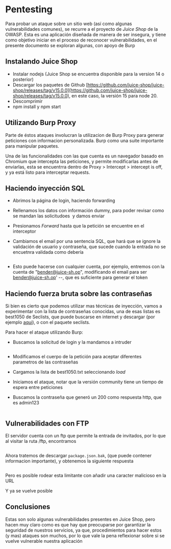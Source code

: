 # Pentesting

Para probar un ataque sobre un sitio web (así como algunas vulnerabilidades comunes), se recurre a el proyecto de *Juice Shop* de la OWASP. Esta es una aplicación diseñada de manera de ser insegura, y tiene como objetivo iniciar en el proceso de reconocer vulnerabilidades, en el presente documento se exploran algunas, con apoyo de Burp

## Instalando Juice Shop

- Instalar nodejs (Juice Shop se encuentra disponible para la version 14 o posterior)
- Descargar los paquetes de Github [https://github.com/juice-shop/juice-shop/releases/tag/v15.0.0](https://github.com/juice-shop/juice-shop/releases/tag/v15.0.0), en este caso, la versión 15 para node 20.
- Descomprimir
- npm install y npm start

## Utilizando Burp Proxy

Parte de éstos ataques involucran la utilizacion de Burp Proxy para generar peticiones con informacion personalizada. Burp como una suite importante para manipular paquetes.

Una de las funcionalidades con las que cuenta es un navegador basado en Chromium que intercepta las peticiones, y permite modificarlas antes de enviarlas, esta se encuentrra dentro de Proxy > Intercept > intercept is off, y ya está listo para interceptar requests.

## Haciendo inyección SQL

- Abrimos la página de login, haciendo forwarding ![]()


- Rellenamos los datos con información dummy, para poder revisar como se mandan las solicitudoes
![]() y damos enviar

- Presionamos *Forward* hasta que la petición se encuentre en el interceptor

- Cambiamos el email por una sentencia SQL, que hará que se ignore la validación de usuario y contraseña, que sucede cuando la entrada no se encuetnra validada como debería

![]()

- Esto puede hacerse con cualquier cuenta, por ejemplo, entremos con la cuenta de "bender@juice-sh.op", modificando el email para ser bender@juice-sh.op' --, que es suficiente para generar el token




## Haciendo fuerza bruta sobre las contraseñas

Si bien es cierto que podemos utilizar mas técnicas de inyección, vamos a experimentar con la lista de contraseñas conocidas, una de esas listas es best1050 de Seclists, que puede buscarse en internet y descargar (por ejemplo [aqui](https://raw.githubusercontent.com/danielmiessler/SecLists/master/Passwords/Common-Credentials/best1050.txt)), o con el paquete seclists.

Para hacer el ataque utilizando Burp:

- Buscamos la solicitud de login y la mandamos a intruder

![]()

- Modificamos el cuerpo de la petición para aceptar diferentes parametros de las contraseñas

- Cargamos la lista de best1050.txt seleccionando *load*

- Iniciamos el ataque, notar que la versión community tiene un tiempo de espera entre peticiones

- Buscamos la contraseña que generó un 200 como respuesta http, que es admin123

![]()

## Vulnerabilidades con FTP

El servidor cuenta con un ftp que permite la entrada de invitados, por lo que al visitar la ruta /ftp, encontramos


![]()


Ahora tratemos de descargar `package.json.bak`, (que puede contener informacion importante), y obtenemos la siguiente respuesta

![]()

Pero es posible rodear esta limitante con añadir una caracter malicioso en la URL


Y ya se vuelve posible


## Conclusiones

Estas son solo algunas vulnerabilidades presentes en Juice Shop, pero hacen muy claro como es que hay que preocuparse por garantizar la seguridad de nuestros servicios, ya que, procedimientos para hacer estos (y mas) ataques son muchos, por lo que vale la pena reflexionar sobre si se vuelve vulnerable nuestra aplicación